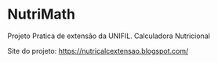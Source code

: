 # NutriMath
Projeto Pratica de extensão da UNIFIL. 
Calculadora Nutricional 

Site do projeto: https://nutricalcextensao.blogspot.com/
